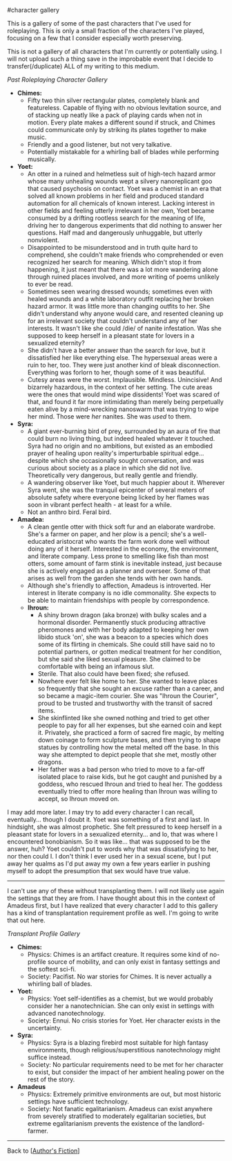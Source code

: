 #character gallery 

This is a gallery of some of the past characters that I've used for roleplaying.  This is only a small fraction of the characters I've played, focusing on a few that I consider especially worth preserving.

This is not a gallery of all characters that I'm currently or potentially using.  I will not upload such a thing save in the improbable event that I decide to transfer(/duplicate) ALL of my writing to this medium.

_Past Roleplaying Character Gallery_
* **Chimes:**
	* Fifty two thin silver rectangular plates, completely blank and featureless.  Capable of flying with no obvious levitation source, and of stacking up neatly like a pack of playing cards when not in motion.  Every plate makes a different sound if struck, and Chimes could communicate only by striking its plates together to make music.
	* Friendly and a good listener, but not very talkative.
	* Potentially mistakable for a whirling ball of blades while performing musically.
* **Yoet:**
	* An otter in a ruined and helmetless suit of high-tech hazard armor whose many unhealing wounds wept a silvery nanoreplicant goo that caused psychosis on contact.  Yoet was a chemist in an era that solved all known problems in her field and produced standard automation for all chemicals of known interest.  Lacking interest in other fields and feeling utterly irrelevant in her own, Yoet became consumed by a drifting rootless search for the meaning of life, driving her to dangerous experiments that did nothing to answer her questions.  Half mad and dangerously unhuggable, but utterly nonviolent.
	* Disappointed to be misunderstood and in truth quite hard to comprehend, she couldn't make friends who comprehended or even recognized her search for meaning.  Which didn't stop it from happening, it just meant that there was a lot more wandering alone through ruined places involved, and more writing of poems unlikely to ever be read.
	* Sometimes seen wearing dressed wounds; sometimes even with healed wounds and a white laboratory outfit replacing her broken hazard armor.  It was little more than changing outfits to her.  She didn't understand why anyone would care, and resented cleaning up for an irrelevant society that couldn't understand any of her interests.  It wasn't like she could /die/ of nanite infestation.  Was she supposed to keep herself in a pleasant state for lovers in a sexualized eternity?  
	* She didn't have a better answer than the search for love, but it dissatisfied her like everything else.  The hypersexual areas were a ruin to her, too.  They were just another kind of bleak disconnection.  Everything was forlorn to her, though some of it was beautiful.
	* Cutesy areas were the worst.  Implausible.  Mindless.  Unincisive!  And bizarrely hazardous, in the context of her setting.  The cute areas were the ones that would mind wipe dissidents!  Yoet was scared of that, and found it far more intimidating than merely being perpetually eaten alive by a mind-wrecking nanoswarm that was trying to wipe her mind.  Those were *her* nanites.  She was *used* to them.
* **Syra:**
	* A giant ever-burning bird of prey, surrounded by an aura of fire that could burn no living thing, but indeed healed whatever it touched.  Syra had no origin and no ambitions, but existed as an embodied prayer of healing upon reality's imperturbable spiritual edge... despite which she occasionally sought conversation, and was curious about society as a place in which she did not live.  Theoretically very dangerous, but really gentle and friendly.
	* A wandering observer like Yoet, but much happier about it.  Wherever Syra went, she was the tranquil epicenter of several meters of absolute safety where everyone being licked by her flames was soon in vibrant perfect health - at least for a while.
	* Not an anthro bird.  Feral bird.
* **Amadea:**
	* A clean gentle otter with thick soft fur and an elaborate wardrobe.  She's a farmer on paper, and her plow is a pencil; she's a well-educated aristocrat who wants the farm work done well without doing any of it herself.  Interested in the economy, the environment, and literate company.  Less prone to smelling like fish than most otters, some amount of farm stink is inevitable instead, just because she is actively engaged as a planner and overseer.  Some of that arises as well from the garden she tends with her own hands.
	* Although she's friendly to affection, Amadeus is introverted.  Her interest in literate company is no idle commonality.  She expects to be able to maintain friendships with people by correspondence.
  * **Ihroun:**
	  * A shiny brown dragon (aka bronze) with bulky scales and a hormonal disorder.  Permanently stuck producing attractive pheromones and with her body adapted to keeping her own libido stuck 'on', she was a beacon to a species which does some of its flirting in chemicals.  She could still have said no to potential partners, or gotten medical treatment for her condition, but she said she liked sexual pleasure.  She claimed to be comfortable with being an infamous slut.
	  * Sterile.  That also could have been fixed; she refused.
	  * Nowhere ever felt like home to her.  She wanted to leave places so frequently that she sought an excuse rather than a career, and so became a magic-item courier.  She was "Ihroun the Courier", proud to be trusted and trustworthy with the transit of sacred items.
	  * She skinflinted like she owned nothing and tried to get other people to pay for all her expenses, but she earned coin and kept it.  Privately, she practiced a form of sacred fire magic, by melting down coinage to form sculpture bases, and then trying to shape statues by controlling how the metal melted off the base.  In this way she attempted to depict people that she met, mostly other dragons.
	  * Her father was a bad person who tried to move to a far-off isolated place to raise kids, but he got caught and punished by a goddess, who rescued Ihroun and tried to heal her.  The goddess eventually tried to offer more healing than Ihroun was willing to accept, so Ihroun moved on.
  
I may add more later.  I may try to add every character I can recall, eventually... though I doubt it.  Yoet was something of a first and last.  In hindsight, she was almost prophetic.  She felt pressured to keep herself in a pleasant state for lovers in a sexualized eternity... and lo, that was where I encountered bonobianism.  So it was like...  that was supposed to be the answer, huh?  Yoet couldn't put to words why that was dissatisfying to her, nor then could I.  I don't think I ever used her in a sexual scene, but I put away her qualms as I'd put away my own a few years earlier in pushing myself to adopt the presumption that sex would have true value.

---
I can't use any of these without transplanting them.  I will not likely use again the settings that they are from.  I have thought about this in the context of Amadeus first, but I have realized that every character I add to this gallery has a kind of transplantation requirement profile as well.  I'm going to write that out here.

_Transplant Profile Gallery_
* **Chimes:**
  * Physics:  Chimes is an artifact creature.  It requires some kind of no-profile source of mobility, and can only exist in fantasy settings and the softest sci-fi.
  * Society:  Pacifist.  No war stories for Chimes.  It is never actually a whirling ball of blades.
* **Yoet:**
  * Physics:  Yoet self-identifies as a chemist, but we would probably consider her a nanotechnician.  She can only exist in settings with advanced nanotechnology.
  * Society:  Ennui.  No crisis stories for Yoet.  Her character exists in the uncertainty.
* **Syra:**
  * Physics:  Syra is a blazing firebird most suitable for high fantasy environments, though religious/superstitious nanotechnology might suffice instead.
  * Society:  No particular requirements need to be met for her character to exist, but consider the impact of her ambient healing power on the rest of the story.
* **Amadeus**
  * Physics:  Extremely primitive environments are out, but most historic settings have sufficient technology.
  * Society:  Not fanatic egalitarianism.  Amadeus can exist anywhere from severely stratified to moderately egalitarian societies, but extreme egalitarianism prevents the existence of the landlord-farmer.

---
Back to [[Author's Fiction]]


[//begin]: # "Autogenerated link references for markdown compatibility"
[Author's Fiction]: authors-fiction.md "Author's Fiction"
[//end]: # "Autogenerated link references"